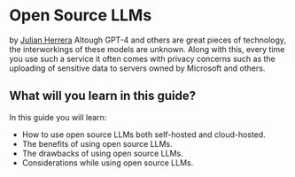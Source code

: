 # Open Source LLMs
by [Julian Herrera](https://github.com/puffy310)
Altough GPT-4 and others are great pieces of technology, the interworkings of these models are unknown. Along with this, every time you use such a service it often comes with privacy concerns such as the uploading of sensitive data to servers owned by Microsoft and others.
## What will you learn in this guide?
In this guide you will learn:
- How to use open source LLMs both self-hosted and cloud-hosted.
- The benefits of using open source LLMs.
- The drawbacks of using open source LLMs.
- Considerations while using open source LLMs.
